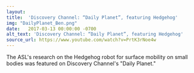 ```yaml
---
layout: 
title:  'Discovery Channel: “Daily Planet”, featuring Hedgehog'
img: "DailyPlanet_Ben.png"
date:   2017-03-13 00:00:00 -0700
alt_text: 'Discovery Channel: “Daily Planet”, featuring Hedgehog'
source_url: https://www.youtube.com/watch?v=PrtK3rNoe4w
---
```

The ASL's research on the Hedgehog robot for surface mobility on small bodies was featured on Discovery Channel's "Daily Planet."